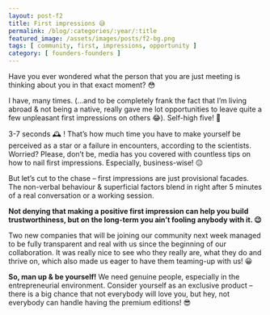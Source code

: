 ```yaml
---
layout: post-f2
title: First impressions 😅
permalink: /blog/:categories/:year/:title
featured_image: /assets/images/posts/f2-bg.png
tags: [ community, first, impressions, opportunity ]
category: [ founders-founders ]
---
```


Have you ever wondered what the person that you are just meeting is thinking about you in that exact moment? 😳

I have, many times. (…and to be completely frank the fact that I’m living abroad & not being a native, really gave me lot opportunities to leave quite a few unpleasant first impressions on others 😂). Self-high five! 👏

3-7 seconds 🕰 ! That’s how much time you have to make yourself be perceived as a star or a failure in encounters, according to the scientists. Worried? Please, don’t be, media has you covered with countless tips on how to nail first impressions. Especially, business-wise! 😑

But let’s cut to the chase – first impressions are just provisional facades. The non-verbal behaviour & superficial factors blend in right after 5 minutes of a real conversation or a working session.

**Not denying that making a positive first impression can help you build trustworthiness, but on the long-term you ain’t fooling anybody with it. 😉**

Two new companies that will be joining our community next week managed to be fully transparent and real with us since the beginning of our collaboration. It was really nice to see who they really are, what they do and thrive on, which also made us eager to have them teaming-up with us! 😀

**So, man up & be yourself!** We need genuine people, especially in the entrepreneurial environment. Consider yourself as an exclusive product – there is a big chance that not everybody will love you, but hey, not everybody can handle having the premium editions! 😎